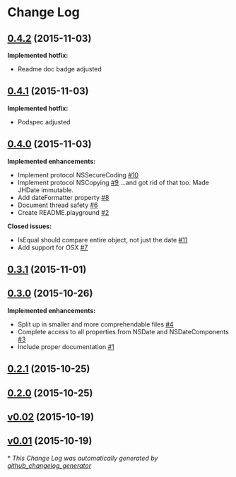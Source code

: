 # Change Log

## [0.4.2](https://github.com/Hout/JHDate/tree/0.4.2) (2015-11-03)
**Implemented hotfix:**

- Readme doc badge adjusted

## [0.4.1](https://github.com/Hout/JHDate/tree/0.4.1) (2015-11-03)
**Implemented hotfix:**

- Podspec adjusted

## [0.4.0](https://github.com/Hout/JHDate/tree/0.4.0) (2015-11-03)
**Implemented enhancements:**

- Implement protocol NSSecureCoding [\#10](https://github.com/Hout/JHDate/issues/10)
- Implement protocol NSCopying [\#9](https://github.com/Hout/JHDate/issues/9)
  ...and got rid of that too. Made JHDate immutable.
- Add dateFormatter property [\#8](https://github.com/Hout/JHDate/issues/8)
- Document thread safety [\#6](https://github.com/Hout/JHDate/issues/6)
- Create README.playground [\#2](https://github.com/Hout/JHDate/issues/2)

**Closed issues:**

- IsEqual should compare entire object, not just the date [\#11](https://github.com/Hout/JHDate/issues/11)
- Add support for OSX [\#7](https://github.com/Hout/JHDate/issues/7)

## [0.3.1](https://github.com/Hout/JHDate/tree/0.3.1) (2015-11-01)
## [0.3.0](https://github.com/Hout/JHDate/tree/0.3.0) (2015-10-26)
**Implemented enhancements:**

- Split up in smaller and more comprehendable files [\#4](https://github.com/Hout/JHDate/issues/4)
- Complete access to all properties from NSDate and NSDateComponents [\#3](https://github.com/Hout/JHDate/issues/3)
- Include proper documentation [\#1](https://github.com/Hout/JHDate/issues/1)

## [0.2.1](https://github.com/Hout/JHDate/tree/0.2.1) (2015-10-25)
## [0.2.0](https://github.com/Hout/JHDate/tree/0.2.0) (2015-10-25)
## [v0.02](https://github.com/Hout/JHDate/tree/v0.02) (2015-10-19)
## [v0.01](https://github.com/Hout/JHDate/tree/v0.01) (2015-10-19)


\* *This Change Log was automatically generated by [github_changelog_generator](https://github.com/skywinder/Github-Changelog-Generator)*